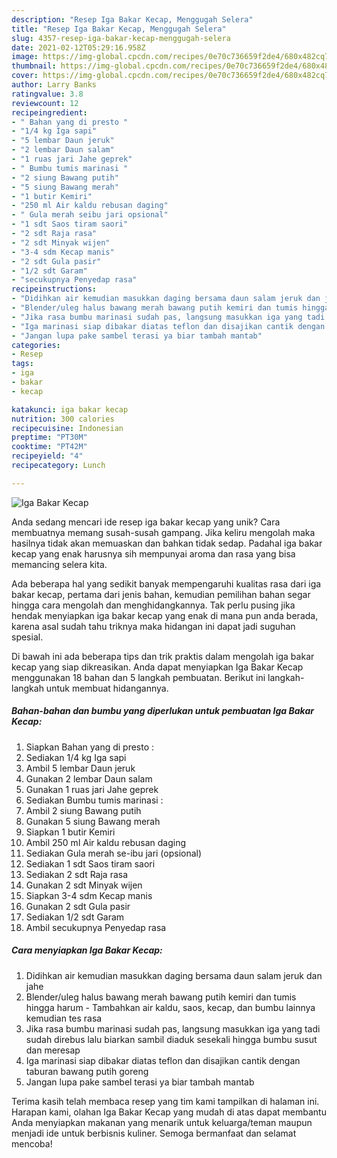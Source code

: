 ```yaml
---
description: "Resep Iga Bakar Kecap, Menggugah Selera"
title: "Resep Iga Bakar Kecap, Menggugah Selera"
slug: 4357-resep-iga-bakar-kecap-menggugah-selera
date: 2021-02-12T05:29:16.958Z
image: https://img-global.cpcdn.com/recipes/0e70c736659f2de4/680x482cq70/iga-bakar-kecap-foto-resep-utama.jpg
thumbnail: https://img-global.cpcdn.com/recipes/0e70c736659f2de4/680x482cq70/iga-bakar-kecap-foto-resep-utama.jpg
cover: https://img-global.cpcdn.com/recipes/0e70c736659f2de4/680x482cq70/iga-bakar-kecap-foto-resep-utama.jpg
author: Larry Banks
ratingvalue: 3.8
reviewcount: 12
recipeingredient:
- " Bahan yang di presto "
- "1/4 kg Iga sapi"
- "5 lembar Daun jeruk"
- "2 lembar Daun salam"
- "1 ruas jari Jahe geprek"
- " Bumbu tumis marinasi "
- "2 siung Bawang putih"
- "5 siung Bawang merah"
- "1 butir Kemiri"
- "250 ml Air kaldu rebusan daging"
- " Gula merah seibu jari opsional"
- "1 sdt Saos tiram saori"
- "2 sdt Raja rasa"
- "2 sdt Minyak wijen"
- "3-4 sdm Kecap manis"
- "2 sdt Gula pasir"
- "1/2 sdt Garam"
- "secukupnya Penyedap rasa"
recipeinstructions:
- "Didihkan air kemudian masukkan daging bersama daun salam jeruk dan jahe"
- "Blender/uleg halus bawang merah bawang putih kemiri dan tumis hingga harum Tambahkan air kaldu, saos, kecap, dan bumbu lainnya kemudian tes rasa"
- "Jika rasa bumbu marinasi sudah pas, langsung masukkan iga yang tadi sudah direbus lalu biarkan sambil diaduk sesekali hingga bumbu susut dan meresap"
- "Iga marinasi siap dibakar diatas teflon dan disajikan cantik dengan taburan bawang putih goreng"
- "Jangan lupa pake sambel terasi ya biar tambah mantab"
categories:
- Resep
tags:
- iga
- bakar
- kecap

katakunci: iga bakar kecap 
nutrition: 300 calories
recipecuisine: Indonesian
preptime: "PT30M"
cooktime: "PT42M"
recipeyield: "4"
recipecategory: Lunch

---
```



![Iga Bakar Kecap](https://img-global.cpcdn.com/recipes/0e70c736659f2de4/680x482cq70/iga-bakar-kecap-foto-resep-utama.jpg)

Anda sedang mencari ide resep iga bakar kecap yang unik? Cara membuatnya memang susah-susah gampang. Jika keliru mengolah maka hasilnya tidak akan memuaskan dan bahkan tidak sedap. Padahal iga bakar kecap yang enak harusnya sih mempunyai aroma dan rasa yang bisa memancing selera kita.



Ada beberapa hal yang sedikit banyak mempengaruhi kualitas rasa dari iga bakar kecap, pertama dari jenis bahan, kemudian pemilihan bahan segar hingga cara mengolah dan menghidangkannya. Tak perlu pusing jika hendak menyiapkan iga bakar kecap yang enak di mana pun anda berada, karena asal sudah tahu triknya maka hidangan ini dapat jadi suguhan spesial.


Di bawah ini ada beberapa tips dan trik praktis dalam mengolah iga bakar kecap yang siap dikreasikan. Anda dapat menyiapkan Iga Bakar Kecap menggunakan 18 bahan dan 5 langkah pembuatan. Berikut ini langkah-langkah untuk membuat hidangannya.

<!--inarticleads1-->

##### Bahan-bahan dan bumbu yang diperlukan untuk pembuatan Iga Bakar Kecap:

1. Siapkan  Bahan yang di presto :
1. Sediakan 1/4 kg Iga sapi
1. Ambil 5 lembar Daun jeruk
1. Gunakan 2 lembar Daun salam
1. Gunakan 1 ruas jari Jahe geprek
1. Sediakan  Bumbu tumis marinasi :
1. Ambil 2 siung Bawang putih
1. Gunakan 5 siung Bawang merah
1. Siapkan 1 butir Kemiri
1. Ambil 250 ml Air kaldu rebusan daging
1. Sediakan  Gula merah se-ibu jari (opsional)
1. Sediakan 1 sdt Saos tiram saori
1. Sediakan 2 sdt Raja rasa
1. Gunakan 2 sdt Minyak wijen
1. Siapkan 3-4 sdm Kecap manis
1. Gunakan 2 sdt Gula pasir
1. Sediakan 1/2 sdt Garam
1. Ambil secukupnya Penyedap rasa




<!--inarticleads2-->

##### Cara menyiapkan Iga Bakar Kecap:

1. Didihkan air kemudian masukkan daging bersama daun salam jeruk dan jahe
1. Blender/uleg halus bawang merah bawang putih kemiri dan tumis hingga harum - Tambahkan air kaldu, saos, kecap, dan bumbu lainnya kemudian tes rasa
1. Jika rasa bumbu marinasi sudah pas, langsung masukkan iga yang tadi sudah direbus lalu biarkan sambil diaduk sesekali hingga bumbu susut dan meresap
1. Iga marinasi siap dibakar diatas teflon dan disajikan cantik dengan taburan bawang putih goreng
1. Jangan lupa pake sambel terasi ya biar tambah mantab




Terima kasih telah membaca resep yang tim kami tampilkan di halaman ini. Harapan kami, olahan Iga Bakar Kecap yang mudah di atas dapat membantu Anda menyiapkan makanan yang menarik untuk keluarga/teman maupun menjadi ide untuk berbisnis kuliner. Semoga bermanfaat dan selamat mencoba!

